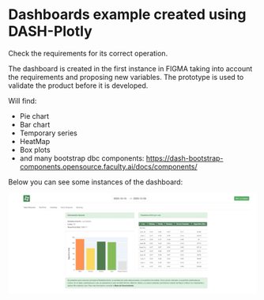 
# Dashboards example created using DASH-Plotly
Check the requirements for its correct operation.

The dashboard is created in the first instance in FIGMA taking into account the requirements and proposing new variables. The prototype is used to validate the product before it is developed.

Will find:
- Pie chart
- Bar chart
- Temporary series
- HeatMap
- Box plots
- and many bootstrap dbc components: https://dash-bootstrap-components.opensource.faculty.ai/docs/components/

Below you can see some instances of the dashboard:

<p><img alig="center" src="Sep-17-2022 20-40-48.gif" /></p>
